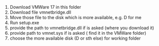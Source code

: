 1. Download VMWare 17 in this folder
2. Download file vmnetbridge.dll
3. Move those file to the disk which is more available, e.g. D for me
4. Run setup.exe
5. provide the path to vmnetbridge.dll if is asked (where you download it)
6. provide path to vmnet.sys if is asked ( find it in the VMWare folder)
7. choose the more available disk (D or sth else) for working folder
